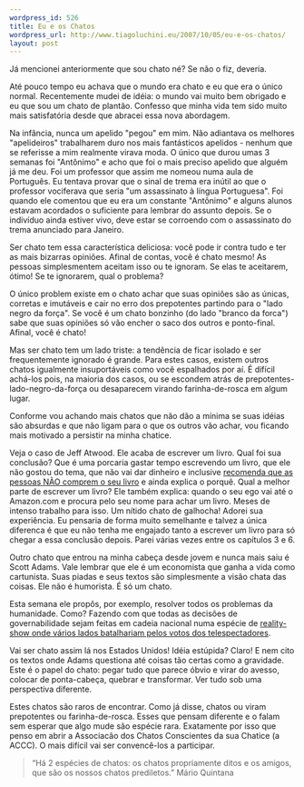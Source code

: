 ```yaml
--- 
wordpress_id: 526
title: Eu e os Chatos
wordpress_url: http://www.tiagoluchini.eu/2007/10/05/eu-e-os-chatos/
layout: post
---
```

Já mencionei anteriormente que sou chato né? Se não o fiz, deveria.

Até pouco tempo eu achava que o mundo era chato e eu que era o único normal. Recentemente mudei de idéia: o mundo vai muito bem obrigado e eu que sou um chato de plantão. Confesso que minha vida tem sido muito mais satisfatória desde que abracei essa nova abordagem.

Na infância, nunca um apelido "pegou" em mim. Não adiantava os melhores "apelideiros" trabalharem duro nos mais fantásticos apelidos - nenhum que se referisse a mim realmente virava moda. O único que durou umas 3 semanas foi "Antônimo" e acho que foi o mais preciso apelido que alguém já me deu. Foi um professor que assim me nomeou numa aula de Português. Eu tentava provar que o sinal de trema era inútil ao que o professor vociferava que seria "um assassinato à língua Portuguesa". Foi quando ele comentou que eu era um constante "Antônimo" e alguns alunos estavam acordados o suficiente para lembrar do assunto depois. Se o indivíduo ainda estiver vivo, deve estar se corroendo com o assassinato do trema anunciado para Janeiro.

Ser chato tem essa característica deliciosa: você pode ir contra tudo e ter as mais bizarras opiniões. Afinal de contas, você é chato mesmo! As pessoas simplesmentem aceitam isso ou te ignoram. Se elas te aceitarem, ótimo! Se te ignorarem, qual o problema?

O único problem existe em o chato achar que suas opiniões são as únicas, corretas e imutáveis e cair no erro dos prepotentes partindo para o "lado negro da força". Se você é um chato bonzinho (do lado "branco da forca") sabe que suas opiniões só vão encher o saco dos outros e ponto-final. Afinal, você é chato!

Mas ser chato tem um lado triste: a tendência de ficar isolado e ser frequentemente ignorado é grande. Para estes casos, existem outros chatos igualmente insuportáveis como você espalhados por aí. É difícil achá-los pois, na maioria dos casos, ou se escondem atrás de prepotentes-lado-negro-da-força ou desaparecem virando farinha-de-rosca em algum lugar.

Conforme vou achando mais chatos que não dão a mínima se suas idéias são absurdas e que não ligam para o que os outros vão achar, vou ficando mais motivado a persistir na minha chatice.

Veja o caso de Jeff Atwood. Ele acaba de escrever um livro. Qual foi sua conclusão? Que é uma porcaria gastar tempo escrevendo um livro, que ele não gostou do tema, que não vai dar dinheiro e inclusive <a href="http://www.codinghorror.com/blog/archives/000971.html" target="_blank">recomenda que as pessoas NÃO comprem o seu livro</a> e ainda explica o porquê. Qual a melhor parte de escrever um livro? Ele também explica: quando o seu ego vai até o Amazon.com e procura pelo seu nome para achar um livro. Meses de intenso trabalho para isso.
Um nítido chato de galhocha! Adorei sua experiência. Eu pensaria de forma muito semelhante e talvez a única diferenca é que eu não tenha me engajado tanto a escrever um livro para só chegar a essa conclusão depois. Parei várias vezes entre os capítulos 3 e 6.

Outro chato que entrou na minha cabeça desde jovem e nunca mais saiu é Scott Adams. Vale lembrar que ele é um economista que ganha a vida como cartunista. Suas piadas e seus textos são simplesmente a visão chata das coisas. Ele não é humorista. É só um chato.

Esta semana ele propôs, por exemplo, resolver todos os problemas da humanidade. Como? Fazendo com que todas as decisões de governabilidade sejam feitas em cadeia nacional numa espécie de <a href="http://dilbertblog.typepad.com/the_dilbert_blog/2007/10/so-you-think-yo.html" target="_blank">reality-show onde vários lados batalhariam pelos votos dos telespectadores</a>.

Vai ser chato assim lá nos Estados Unidos! Idéia estúpida? Claro! E nem cito os textos onde Adams questiona até coisas tão certas como a gravidade. Este é o papel do chato: pegar tudo que parece óbvio e virar do avesso, colocar de ponta-cabeça, quebrar e transformar. Ver tudo sob uma perspectiva diferente.

Estes chatos são raros de encontrar. Como já disse, chatos ou viram prepotentes ou farinha-de-rosca. Esses que pensam diferente e o falam sem esperar que algo mude são espécie rara. Exatamente por isso que penso em abrir a Associacão dos Chatos Conscientes da sua Chatice (a ACCC). O mais difícil vai ser convencê-los a participar.
<blockquote>“Há 2 espécies de chatos: os chatos propriamente ditos e os amigos, que são os nossos chatos prediletos.”
Mário Quintana</blockquote>
